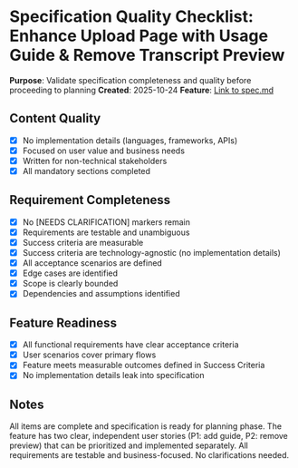 # Specification Quality Checklist: Enhance Upload Page with Usage Guide & Remove Transcript Preview

**Purpose**: Validate specification completeness and quality before proceeding to planning
**Created**: 2025-10-24
**Feature**: [Link to spec.md](../spec.md)

## Content Quality

- [x] No implementation details (languages, frameworks, APIs)
- [x] Focused on user value and business needs
- [x] Written for non-technical stakeholders
- [x] All mandatory sections completed

## Requirement Completeness

- [x] No [NEEDS CLARIFICATION] markers remain
- [x] Requirements are testable and unambiguous
- [x] Success criteria are measurable
- [x] Success criteria are technology-agnostic (no implementation details)
- [x] All acceptance scenarios are defined
- [x] Edge cases are identified
- [x] Scope is clearly bounded
- [x] Dependencies and assumptions identified

## Feature Readiness

- [x] All functional requirements have clear acceptance criteria
- [x] User scenarios cover primary flows
- [x] Feature meets measurable outcomes defined in Success Criteria
- [x] No implementation details leak into specification

## Notes

All items are complete and specification is ready for planning phase. The feature has two clear, independent user stories (P1: add guide, P2: remove preview) that can be prioritized and implemented separately. All requirements are testable and business-focused. No clarifications needed.
